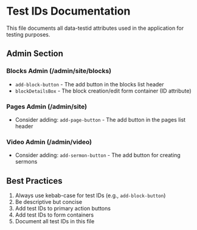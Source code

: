 # Test IDs Documentation

This file documents all data-testid attributes used in the application for testing purposes.

## Admin Section

### Blocks Admin (/admin/site/blocks)
- `add-block-button` - The add button in the blocks list header
- `blockDetailsBox` - The block creation/edit form container (ID attribute)

### Pages Admin (/admin/site)
- Consider adding: `add-page-button` - The add button in the pages list header

### Video Admin (/admin/video)
- Consider adding: `add-sermon-button` - The add button for creating sermons

## Best Practices

1. Always use kebab-case for test IDs (e.g., `add-block-button`)
2. Be descriptive but concise
3. Add test IDs to primary action buttons
4. Add test IDs to form containers
5. Document all test IDs in this file